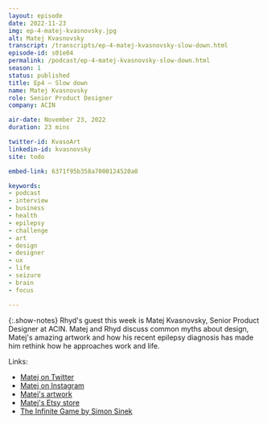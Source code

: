 ```yaml
---
layout: episode
date: 2022-11-23
img: ep-4-matej-kvasnovsky.jpg
alt: Matej Kvasnovsky
transcript: /transcripts/ep-4-matej-kvasnovsky-slow-down.html
episode-id: s01e04
permalink: /podcast/ep-4-matej-kvasnovsky-slow-down.html
season: 1
status: published
title: Ep4 — Slow down
name: Matej Kvasnovsky
role: Senior Product Designer
company: ACIN

air-date: November 23, 2022
duration: 23 mins

twitter-id: KvasoArt
linkedin-id: kvasnovsky
site: todo

embed-link: 6371f95b358a7000124520a0

keywords:
- podcast
- interview
- business
- health
- epilepsy
- challenge
- art
- design
- designer
- ux
- life
- seizure
- brain
- focus

---
```


{:.show-notes}
Rhyd's guest this week is Matej Kvasnovsky, Senior Product Designer at ACIN. Matej and Rhyd discuss common myths about design, Matej's amazing artwork and how his recent epilepsy diagnosis has made him rethink how he approaches work and life.

Links:

* [Matej on Twitter](https://twitter.com/KvasoArt)
* [Matej on Instagram](https://www.instagram.com/kvaso.art/)
* [Matej's artwork](https://kvaso.art)
* [Matej's Etsy store](https://www.etsy.com/uk/shop/KvasoArt)
* [The Infinite Game by Simon Sinek](https://simonsinek.com/product/the-infinite-game/)
